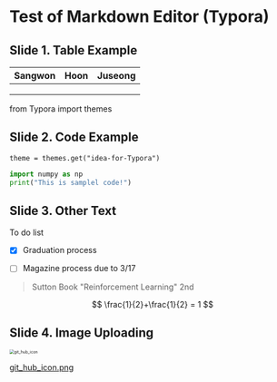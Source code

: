 # Test of Markdown Editor (Typora)

## Slide 1. Table Example

| Sangwon | Hoon | Juseong |
| :-----: | :--: | :-----: |
|         |      |         |
|         |      |         |
|         |      |         |

from Typora import themes

## Slide 2. Code Example

`theme = themes.get("idea-for-Typora")`

```python
import numpy as np
print("This is samplel code!")


```

<!--This is comment -->

## Slide 3. Other Text

To do list

- [x] Graduation process

- [ ] Magazine process due to 3/17

> Sutton Book "Reinforcement Learning" 2nd

$$
\frac{1}{2}+\frac{1}{2} = 1
$$



## Slide 4. Image Uploading

<img src="E:\Dropbox\git hub\lab-ori.github.io\assets\git_hub_icon.png" alt="git_hub_icon" style="zoom:50%;" />

[git_hub_icon.png](https://github.com/lab-ori/lab-ori.github.io/blob/master/assets/git_hub_icon.png)
